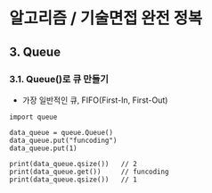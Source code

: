 # 알고리즘 / 기술면접 완전 정복

## 3. Queue

### 3.1. Queue()로 큐 만들기
- 가장 일반적인 큐, FIFO(First-In, First-Out)
```
import queue

data_queue = queue.Queue()
data_queue.put("funcoding")
data_queue.put(1)

print(data_queue.qsize())   // 2
print(data_queue.get())     // funcoding
print(data_queue.qsize())   // 1
```
